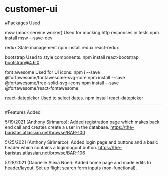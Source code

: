 # customer-ui

#Packages Used

msw (mock service worker)
	Used for mocking http responses in tests
	npm install msw --save-dev

redux
	State management
	npm install redux react-redux

bootstrap
	Used to style components.
	npm install react-bootstrap bootstrap@4.6.0

font awesome
	Used for UI icons.
	npm i --save @fortawesome/fontawesome-svg-core
  	npm install --save @fortawesome/free-solid-svg-icons
  	npm install --save @fortawesome/react-fontawesome

react-datepicker
	Used to select dates.
	npm install react-datepicker

-----------------

#Features Added

5/19/2021 (Anthony Sirimarco): Added registration page which makes back end call and creates create a user in the database. 
https://the-baristas.atlassian.net/browse/BAR-100

5/25/2021 (Anthony Sirimarco): Added login page and buttons and a basic header which contains a login/logout button.
https://the-baristas.atlassian.net/browse/BAR-106

5/28/2021 (Gabrielle Alexa Noel): Added home page and made edits to header/layout. Set up flight search form inputs (non-functional).
